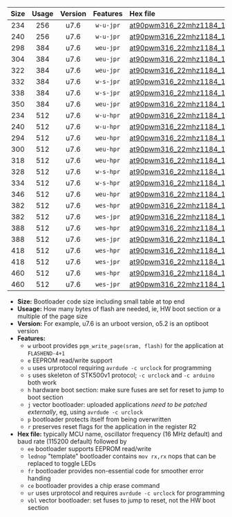 |Size|Usage|Version|Features|Hex file|
|:-:|:-:|:-:|:-:|:--|
|234|256|u7.6|`w-u-jpr`|[at90pwm316_22mhz1184_19200bps_ur_vbl.hex](https://raw.githubusercontent.com/stefanrueger/urboot/main//at90pwm316_22mhz1184_19200bps_ur_vbl.hex)|
|240|256|u7.6|`w-u-jpr`|[at90pwm316_22mhz1184_19200bps_lednop_ur_vbl.hex](https://raw.githubusercontent.com/stefanrueger/urboot/main//at90pwm316_22mhz1184_19200bps_lednop_ur_vbl.hex)|
|298|384|u7.6|`weu-jpr`|[at90pwm316_22mhz1184_19200bps_ee_ur_vbl.hex](https://raw.githubusercontent.com/stefanrueger/urboot/main//at90pwm316_22mhz1184_19200bps_ee_ur_vbl.hex)|
|304|384|u7.6|`weu-jpr`|[at90pwm316_22mhz1184_19200bps_ee_lednop_ur_vbl.hex](https://raw.githubusercontent.com/stefanrueger/urboot/main//at90pwm316_22mhz1184_19200bps_ee_lednop_ur_vbl.hex)|
|322|384|u7.6|`weu-jpr`|[at90pwm316_22mhz1184_19200bps_ee_lednop_fr_ur_vbl.hex](https://raw.githubusercontent.com/stefanrueger/urboot/main//at90pwm316_22mhz1184_19200bps_ee_lednop_fr_ur_vbl.hex)|
|332|384|u7.6|`w-s-jpr`|[at90pwm316_22mhz1184_19200bps_vbl.hex](https://raw.githubusercontent.com/stefanrueger/urboot/main//at90pwm316_22mhz1184_19200bps_vbl.hex)|
|338|384|u7.6|`w-s-jpr`|[at90pwm316_22mhz1184_19200bps_lednop_vbl.hex](https://raw.githubusercontent.com/stefanrueger/urboot/main//at90pwm316_22mhz1184_19200bps_lednop_vbl.hex)|
|350|384|u7.6|`weu-jpr`|[at90pwm316_22mhz1184_19200bps_ee_lednop_fr_ce_ur_vbl.hex](https://raw.githubusercontent.com/stefanrueger/urboot/main//at90pwm316_22mhz1184_19200bps_ee_lednop_fr_ce_ur_vbl.hex)|
|234|512|u7.6|`w-u-hpr`|[at90pwm316_22mhz1184_19200bps_ur.hex](https://raw.githubusercontent.com/stefanrueger/urboot/main//at90pwm316_22mhz1184_19200bps_ur.hex)|
|240|512|u7.6|`w-u-hpr`|[at90pwm316_22mhz1184_19200bps_lednop_ur.hex](https://raw.githubusercontent.com/stefanrueger/urboot/main//at90pwm316_22mhz1184_19200bps_lednop_ur.hex)|
|294|512|u7.6|`weu-hpr`|[at90pwm316_22mhz1184_19200bps_ee_ur.hex](https://raw.githubusercontent.com/stefanrueger/urboot/main//at90pwm316_22mhz1184_19200bps_ee_ur.hex)|
|300|512|u7.6|`weu-hpr`|[at90pwm316_22mhz1184_19200bps_ee_lednop_ur.hex](https://raw.githubusercontent.com/stefanrueger/urboot/main//at90pwm316_22mhz1184_19200bps_ee_lednop_ur.hex)|
|318|512|u7.6|`weu-hpr`|[at90pwm316_22mhz1184_19200bps_ee_lednop_fr_ur.hex](https://raw.githubusercontent.com/stefanrueger/urboot/main//at90pwm316_22mhz1184_19200bps_ee_lednop_fr_ur.hex)|
|328|512|u7.6|`w-s-hpr`|[at90pwm316_22mhz1184_19200bps.hex](https://raw.githubusercontent.com/stefanrueger/urboot/main//at90pwm316_22mhz1184_19200bps.hex)|
|334|512|u7.6|`w-s-hpr`|[at90pwm316_22mhz1184_19200bps_lednop.hex](https://raw.githubusercontent.com/stefanrueger/urboot/main//at90pwm316_22mhz1184_19200bps_lednop.hex)|
|346|512|u7.6|`weu-hpr`|[at90pwm316_22mhz1184_19200bps_ee_lednop_fr_ce_ur.hex](https://raw.githubusercontent.com/stefanrueger/urboot/main//at90pwm316_22mhz1184_19200bps_ee_lednop_fr_ce_ur.hex)|
|382|512|u7.6|`wes-hpr`|[at90pwm316_22mhz1184_19200bps_ee.hex](https://raw.githubusercontent.com/stefanrueger/urboot/main//at90pwm316_22mhz1184_19200bps_ee.hex)|
|382|512|u7.6|`wes-jpr`|[at90pwm316_22mhz1184_19200bps_ee_vbl.hex](https://raw.githubusercontent.com/stefanrueger/urboot/main//at90pwm316_22mhz1184_19200bps_ee_vbl.hex)|
|388|512|u7.6|`wes-hpr`|[at90pwm316_22mhz1184_19200bps_ee_lednop.hex](https://raw.githubusercontent.com/stefanrueger/urboot/main//at90pwm316_22mhz1184_19200bps_ee_lednop.hex)|
|388|512|u7.6|`wes-jpr`|[at90pwm316_22mhz1184_19200bps_ee_lednop_vbl.hex](https://raw.githubusercontent.com/stefanrueger/urboot/main//at90pwm316_22mhz1184_19200bps_ee_lednop_vbl.hex)|
|418|512|u7.6|`wes-hpr`|[at90pwm316_22mhz1184_19200bps_ee_lednop_fr.hex](https://raw.githubusercontent.com/stefanrueger/urboot/main//at90pwm316_22mhz1184_19200bps_ee_lednop_fr.hex)|
|418|512|u7.6|`wes-jpr`|[at90pwm316_22mhz1184_19200bps_ee_lednop_fr_vbl.hex](https://raw.githubusercontent.com/stefanrueger/urboot/main//at90pwm316_22mhz1184_19200bps_ee_lednop_fr_vbl.hex)|
|460|512|u7.6|`wes-hpr`|[at90pwm316_22mhz1184_19200bps_ee_lednop_fr_ce.hex](https://raw.githubusercontent.com/stefanrueger/urboot/main//at90pwm316_22mhz1184_19200bps_ee_lednop_fr_ce.hex)|
|460|512|u7.6|`wes-jpr`|[at90pwm316_22mhz1184_19200bps_ee_lednop_fr_ce_vbl.hex](https://raw.githubusercontent.com/stefanrueger/urboot/main//at90pwm316_22mhz1184_19200bps_ee_lednop_fr_ce_vbl.hex)|

- **Size:** Bootloader code size including small table at top end
- **Useage:** How many bytes of flash are needed, ie, HW boot section or a multiple of the page size
- **Version:** For example, u7.6 is an urboot version, o5.2 is an optiboot version
- **Features:**
  + `w` urboot provides `pgm_write_page(sram, flash)` for the application at `FLASHEND-4+1`
  + `e` EEPROM read/write support
  + `u` uses urprotocol requiring `avrdude -c urclock` for programming
  + `s` uses skeleton of STK500v1 protocol; `-c urclock` and `-c arduino` both work
  + `h` hardware boot section: make sure fuses are set for reset to jump to boot section
  + `j` vector bootloader: uploaded applications *need to be patched externally*, eg, using `avrdude -c urclock`
  + `p` bootloader protects itself from being overwritten
  + `r` preserves reset flags for the application in the register R2
- **Hex file:** typically MCU name, oscillator frequency (16 MHz default) and baud rate (115200 default) followed by
  + `ee` bootloader supports EEPROM read/write
  + `lednop` "template" bootloader contains `mov rx,rx` nops that can be replaced to toggle LEDs
  + `fr` bootloader provides non-essential code for smoother error handing
  + `ce` bootloader provides a chip erase command
  + `ur` uses urprotocol and requires `avrdude -c urclock` for programming
  + `vbl` vector bootloader: set fuses to jump to reset, not the HW boot section
